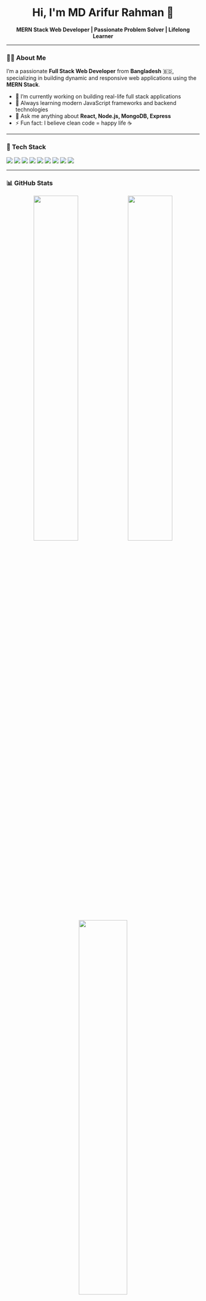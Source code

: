<h1 align="center">Hi, I'm MD Arifur Rahman 👋</h1>

<p align="center">
  <b>MERN Stack Web Developer | Passionate Problem Solver | Lifelong Learner</b>
</p>

---

### 👨‍💻 About Me

I’m a passionate **Full Stack Web Developer** from **Bangladesh** 🇧🇩, specializing in building dynamic and responsive web applications using the **MERN Stack**.

- 🔭 I’m currently working on building real-life full stack applications
- 🌱 Always learning modern JavaScript frameworks and backend technologies
- 💬 Ask me anything about **React, Node.js, MongoDB, Express**
- ⚡ Fun fact: I believe clean code = happy life ☕️

---

### 🚀 Tech Stack

<p align="left">
  <img src="https://img.shields.io/badge/HTML5-E34F26?style=for-the-badge&logo=html5&logoColor=white"/>
  <img src="https://img.shields.io/badge/CSS3-1572B6?style=for-the-badge&logo=css3&logoColor=white"/>
  <img src="https://img.shields.io/badge/JavaScript-F7DF1E?style=for-the-badge&logo=javascript&logoColor=black"/>
  <img src="https://img.shields.io/badge/React-20232A?style=for-the-badge&logo=react&logoColor=61DAFB"/>
  <img src="https://img.shields.io/badge/Node.js-339933?style=for-the-badge&logo=nodedotjs&logoColor=white"/>
  <img src="https://img.shields.io/badge/Express.js-000000?style=for-the-badge&logo=express&logoColor=white"/>
  <img src="https://img.shields.io/badge/MongoDB-4EA94B?style=for-the-badge&logo=mongodb&logoColor=white"/>
  <img src="https://img.shields.io/badge/TailwindCSS-06B6D4?style=for-the-badge&logo=tailwindcss&logoColor=white"/>
  <img src="https://img.shields.io/badge/Firebase-FFCA28?style=for-the-badge&logo=firebase&logoColor=black"/>
</p>

---

### 📊 GitHub Stats

<p align="center">
  <img src="https://github-readme-stats.vercel.app/api?username=md-arifur-rahman09&show_icons=true&theme=radical" width="48%" />
  <img src="https://github-readme-streak-stats.herokuapp.com/?user=md-arifur-rahman09&theme=radical" width="48%" />
</p>

<p align="center">
  <img src="https://github-readme-stats.vercel.app/api/top-langs/?username=md-arifur-rahman09&layout=compact&theme=radical" width="50%"/>
</p>

---

### 📫 Contact Me

- ✉️ Email: [aimless.arif09@gmail.com](mailto:aimless.arif09@gmail.com)
- 💼 LinkedIn: [linkedin.com/in/md-arifur-rahman09](https://linkedin.com/in/md-arifur-rahman09)
- 🌐 Portfolio: *Coming Soon...*
- 💻 GitHub: [github.com/md-arifur-rahman09](https://github.com/md-arifur-rahman09)

---

### ⚡ Quote I Live By

> “Code is like humor. When you have to explain it, it’s bad.” — Cory House

---

⭐️ Don’t forget to star my repositories and follow me for more cool projects!



<!--
**md-arifur-rahman09/md-arifur-rahman09** is a ✨ _special_ ✨ repository because its `README.md` (this file) appears on your GitHub profile.

Here are some ideas to get you started:

- 🔭 I’m currently working on ...
- 🌱 I’m currently learning ...
- 👯 I’m looking to collaborate on ...
- 🤔 I’m looking for help with ...
- 💬 Ask me about ...
- 📫 How to reach me: ...
- 😄 Pronouns: ...
- ⚡ Fun fact: ...
-->
